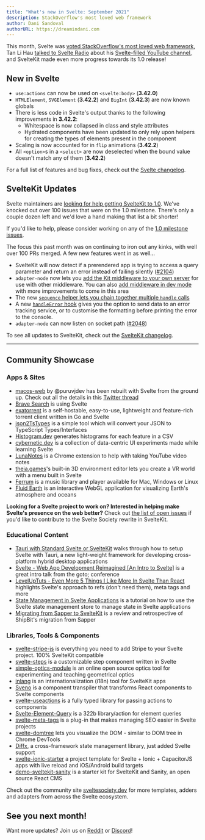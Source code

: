 ```yaml
---
title: "What's new in Svelte: September 2021"
description: StackOverflow's most loved web framework
author: Dani Sandoval
authorURL: https://dreamindani.com
---
```


This month, Svelte was [voted StackOverflow's most loved web framework](https://insights.stackoverflow.com/survey/2021#section-most-loved-dreaded-and-wanted-web-frameworks), Tan Li Hau [talked to Svelte Radio](https://share.transistor.fm/s/84c7521b) about his [Svelte-filled YouTube channel](https://www.youtube.com/channel/UCbmC3HP3FaAFdcZkui8YoMQ), and SvelteKit made even more progress towards its 1.0 release!

## New in Svelte

- `use:actions` can now be used on `<svelte:body>` (**3.42.0**)
- `HTMLElement`, `SVGElement` (**3.42.2**) and `BigInt` (**3.42.3**) are now known globals
- There is less code in Svelte's output thanks to the following improvements in **3.42.2**:
  - Whitespace is now collapsed in class and style attributes
  - Hydrated components have been updated to only rely upon helpers for creating the types of elements present in the component
- Scaling is now accounted for in `flip` animations (**3.42.2**)
- All `<option>`s in a `<select>` are now deselected when the bound value doesn't match any of them (**3.42.2**)

For a full list of features and bug fixes, check out the [Svelte changelog](https://github.com/sveltejs/svelte/blob/master/CHANGELOG.md).

## SvelteKit Updates

Svelte maintainers are [looking for help getting SvelteKit to 1.0](https://github.com/sveltejs/kit/issues/2100). We've knocked out over 100 issues that were on the 1.0 milestone. There's only a couple dozen left and we'd love a hand making that list a bit shorter!

If you'd like to help, please consider working on any of the [1.0 milestone issues](https://github.com/sveltejs/kit/issues?q=is%3Aopen+is%3Aissue+milestone%3A1.0).

The focus this past month was on continuing to iron out any kinks, with well over 100 PRs merged. A few new features went in as well...

- SvelteKit will now detect if a prerendered app is trying to access a query parameter and return an error instead of failing silently ([#2104](https://github.com/sveltejs/kit/pull/2104))
- `adapter-node` now lets you [add the Kit middleware to your own server](https://kit.svelte.dev/faq#integrations) for use with other middleware. You can also [add middleware in dev mode](https://kit.svelte.dev/faq#how-do-i-use-x-with-sveltekit-how-do-i-use-middleware) with more improvements to come in this area
- The new [`sequence` helper lets you chain together multiple `handle` calls](/docs/kit/@sveltejs-kit-hooks)
- A new [`handleError` hook](/docs/kit/hooks#handleerror) gives you the option to send data to an error tracking service, or to customise the formatting before printing the error to the console.
- `adapter-node` can now listen on socket path ([#2048](https://github.com/sveltejs/kit/pull/2048))

To see all updates to SvelteKit, check out the [SvelteKit changelog](https://github.com/sveltejs/kit/blob/master/packages/kit/CHANGELOG.md).

---

## Community Showcase

### Apps & Sites

- [macos-web](https://github.com/PuruVJ/macos-web) by @puruvjdev has been rebuilt with Svelte from the ground up. Check out all the details in this [Twitter thread](https://twitter.com/puruvjdev/status/1426267327687847939)
- [Brave Search](https://search.brave.com/) is using Svelte
- [exatorrent](https://github.com/varbhat/exatorrent) is a self-hostable, easy-to-use, lightweight and feature-rich torrent client written in Go and Svelte
- [json2TsTypes](https://github.com/jatinhemnani01/json2TsTypes) is a simple tool which will convert your JSON to TypeScript Types/Interfaces
- [Histogram.dev](https://histogram.dev/) generates histograms for each feature in a CSV
- [cybernetic.dev](https://cybernetic.dev/) is a collection of data-centric UI experiments made while learning Svelte
- [LunaNotes](https://chrome.google.com/webstore/detail/lunanotes-youtube-video-n/oehoffnnkgcdacmbkhmlbjedinpampak?hl=en) is a Chrome extension to help with taking YouTube video notes
- [theia.games](https://theia.games/#dev)'s built-in 3D environment editor lets you create a VR world with a menu built in Svelte
- [Ferrum](https://github.com/probablykasper/ferrum) is a music library and player available for Mac, Windows or Linux
- [Fluid Earth](https://github.com/byrd-polar/fluid-earth) is an interactive WebGL application for visualizing Earth's atmosphere and oceans

**Looking for a Svelte project to work on? Interested in helping make Svelte's presence on the web better?** Check out [the list of open issues](https://github.com/svelte-society/sveltesociety-2021/issues) if you'd like to contribute to the Svelte Society rewrite in SvelteKit.

### Educational Content

- [Tauri with Standard Svelte or SvelteKit](https://medium.com/@cazanator/tauri-with-standard-svelte-or-sveltekit-ad7f103c37e7) walks through how to setup Svelte with Tauri, a new light-weight framework for developing cross-platform hybrid desktop applications
- [Svelte - Web App Development Reimagined [An Intro to Svelte]](https://www.youtube.com/watch?v=4CGzFwHoD0A&list=PLEx5khR4g7PKSASVAXXiAhkyx02_OeruP) is a great intro talk from the goto; conference
- [LevelUpTuts - Even More 5 Things I Like More In Svelte Than React](https://www.youtube.com/watch?v=ISmnG2sIOeM) highlights Svelte's approach to refs (don't need them), meta tags and more
- [State Management in Svelte Applications](https://auth0.com/blog/state-management-in-svelte-applications/) is a tutorial on how to use the Svelte state management store to manage state in Svelte applications
- [Migrating from Sapper to SvelteKit](https://shipbit.de/blog/migrating-from-sapper-to-svelte-kit/) is a review and retrospective of ShipBit's migration from Sapper

### Libraries, Tools & Components

- [svelte-stripe-js](https://github.com/joshnuss/svelte-stripe-js) is everything you need to add Stripe to your Svelte project. 100% SvelteKit compatible
- [svelte-steps](https://github.com/shaozi/svelte-steps) is a customizable step component written in Svelte
- [simple-optics-module](https://gitlab.com/Samzelot/simple-optics-module) is an online open source optics tool for experimenting and teaching geometrical optics
- [inlang](https://github.com/samuelstroschein/inlang) is an internationalization (i18n) tool for SvelteKit apps
- [Sveno](https://github.com/pocinnovation/sveno) is a component transpiler that transforms React components to Svelte components
- [svelte-useactions](https://github.com/paolotiu/svelte-useactions) is a fully typed library for passing actions to components
- [Svelte-Element-Query](https://github.com/leveluptuts/Svelte-Element-Query) is a 322b library/action for element queries
- [svelte-meta-tags](https://github.com/oekazuma/svelte-meta-tags) is a plug-in that makes managing SEO easier in Svelte projects
- [svelte-domtree](https://github.com/alex-knyaz/svelte-domtree) lets you visualize the DOM - similar to DOM tree in Chrome DevTools
- [Diffx](https://github.com/jbjorge/diffx/tree/master/svelte), a cross-framework state management library, just added Svelte support
- [svelte-ionic-starter](https://github.com/Zettexe/svelte-ionic-starter) a project template for Svelte + Ionic + CapacitorJS apps with live reload and iOS/Android build targets
- [demo-sveltekit-sanity](https://github.com/stephane-vanraes/demo-sveltekit-sanity/) is a starter kit for SvelteKit and Sanity, an open source React CMS

Check out the community site [sveltesociety.dev](https://sveltesociety.dev/templates) for more templates, adders and adapters from across the Svelte ecosystem.

## See you next month!

Want more updates? Join us on [Reddit](https://www.reddit.com/r/sveltejs/) or [Discord](https://discord.com/invite/yy75DKs)!
